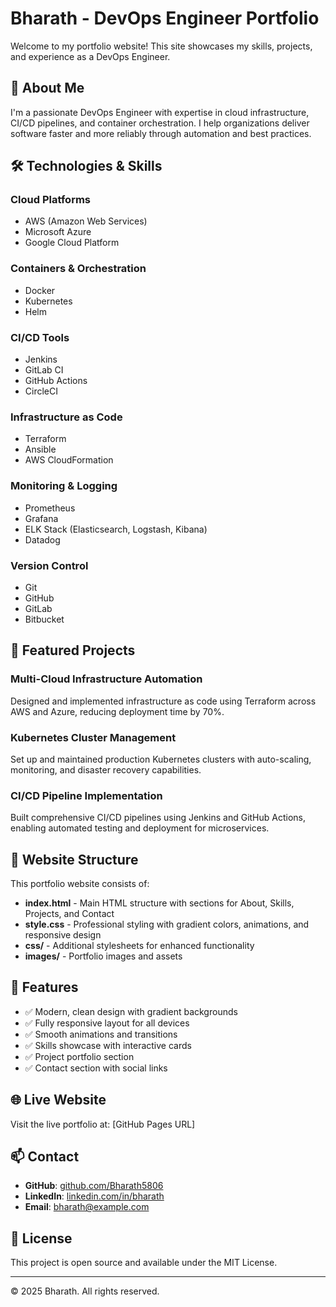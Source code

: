 # Bharath - DevOps Engineer Portfolio

Welcome to my portfolio website! This site showcases my skills, projects, and experience as a DevOps Engineer.

## 🚀 About Me

I'm a passionate DevOps Engineer with expertise in cloud infrastructure, CI/CD pipelines, and container orchestration. I help organizations deliver software faster and more reliably through automation and best practices.

## 🛠️ Technologies & Skills

### Cloud Platforms
- AWS (Amazon Web Services)
- Microsoft Azure
- Google Cloud Platform

### Containers & Orchestration
- Docker
- Kubernetes
- Helm

### CI/CD Tools
- Jenkins
- GitLab CI
- GitHub Actions
- CircleCI

### Infrastructure as Code
- Terraform
- Ansible
- AWS CloudFormation

### Monitoring & Logging
- Prometheus
- Grafana
- ELK Stack (Elasticsearch, Logstash, Kibana)
- Datadog

### Version Control
- Git
- GitHub
- GitLab
- Bitbucket

## 📁 Featured Projects

### Multi-Cloud Infrastructure Automation
Designed and implemented infrastructure as code using Terraform across AWS and Azure, reducing deployment time by 70%.

### Kubernetes Cluster Management
Set up and maintained production Kubernetes clusters with auto-scaling, monitoring, and disaster recovery capabilities.

### CI/CD Pipeline Implementation
Built comprehensive CI/CD pipelines using Jenkins and GitHub Actions, enabling automated testing and deployment for microservices.

## 📄 Website Structure

This portfolio website consists of:

- **index.html** - Main HTML structure with sections for About, Skills, Projects, and Contact
- **style.css** - Professional styling with gradient colors, animations, and responsive design
- **css/** - Additional stylesheets for enhanced functionality
- **images/** - Portfolio images and assets

## 🎨 Features

- ✅ Modern, clean design with gradient backgrounds
- ✅ Fully responsive layout for all devices
- ✅ Smooth animations and transitions
- ✅ Skills showcase with interactive cards
- ✅ Project portfolio section
- ✅ Contact section with social links

## 🌐 Live Website

Visit the live portfolio at: [GitHub Pages URL]

## 📫 Contact

- **GitHub**: [github.com/Bharath5806](https://github.com/Bharath5806)
- **LinkedIn**: [linkedin.com/in/bharath](https://linkedin.com/in/bharath)
- **Email**: bharath@example.com

## 📝 License

This project is open source and available under the MIT License.

---

© 2025 Bharath. All rights reserved.
